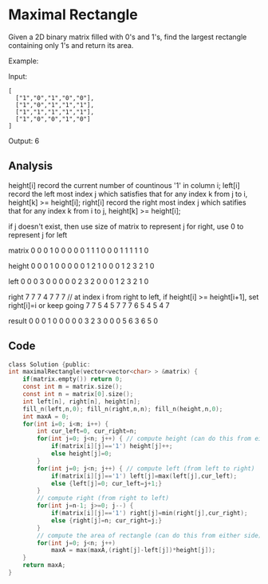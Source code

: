 # Maximal Rectangle

Given a 2D binary matrix filled with 0's and 1's, find the largest rectangle containing only 1's and return its area.

Example:

Input:
```
[
  ["1","0","1","0","0"],
  ["1","0","1","1","1"],
  ["1","1","1","1","1"],
  ["1","0","0","1","0"]
]
```
Output: 6

## Analysis

height[i] record the current number of countinous '1' in column i;
left[i] record the left most index j which satisfies that for any index k from j to  i, height[k] >= height[i];
right[i] record the right most index j which satifies that for any index k from i to  j, height[k] >= height[i];

if j doesn't exist, then use size of matrix to represent j for right, use 0 to represent j for left

matrix
0 0 0 1 0 0 0
0 0 1 1 1 0 0
0 1 1 1 1 1 0

height
0 0 0 1 0 0 0
0 0 1 2 1 0 0
0 1 2 3 2 1 0

left
0 0 0 3 0 0 0
0 0 2 3 2 0 0
0 1 2 3 2 1 0

right
7 7 7 4 7 7 7 // at index i from right to left, if height[i] >= height[i+1], set right[i]=i or keep going
7 7 5 4 5 7 7
7 6 5 4 5 4 7

result
0 0 0 1 0 0 0
0 0 3 2 3 0 0
0 5 6 3 6 5 0

## Code

```c
class Solution {public:
int maximalRectangle(vector<vector<char> > &matrix) {
    if(matrix.empty()) return 0;
    const int m = matrix.size();
    const int n = matrix[0].size();
    int left[n], right[n], height[n];
    fill_n(left,n,0); fill_n(right,n,n); fill_n(height,n,0);
    int maxA = 0;
    for(int i=0; i<m; i++) {
        int cur_left=0, cur_right=n; 
        for(int j=0; j<n; j++) { // compute height (can do this from either side)
            if(matrix[i][j]=='1') height[j]++; 
            else height[j]=0;
        }
        for(int j=0; j<n; j++) { // compute left (from left to right)
            if(matrix[i][j]=='1') left[j]=max(left[j],cur_left);
            else {left[j]=0; cur_left=j+1;}
        }
        // compute right (from right to left)
        for(int j=n-1; j>=0; j--) {
            if(matrix[i][j]=='1') right[j]=min(right[j],cur_right);
            else {right[j]=n; cur_right=j;}    
        }
        // compute the area of rectangle (can do this from either side)
        for(int j=0; j<n; j++)
            maxA = max(maxA,(right[j]-left[j])*height[j]);
    }
    return maxA;
}
```